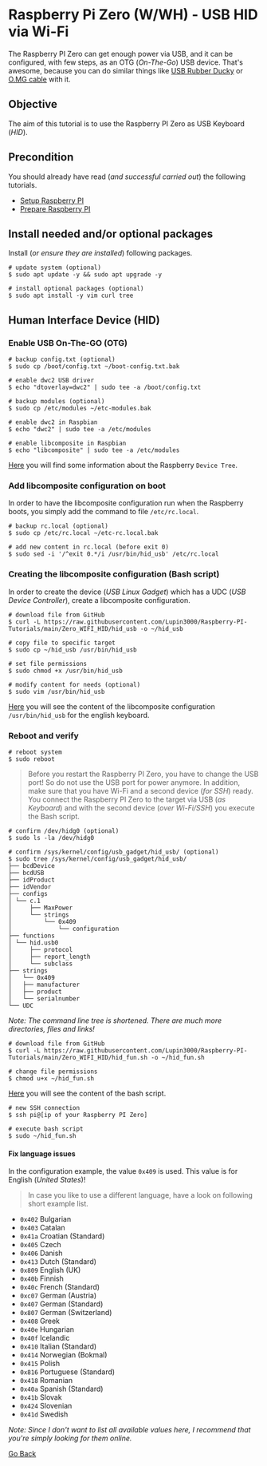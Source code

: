 # Raspberry Pi Zero (W/WH) - USB HID via Wi-Fi

The Raspberry PI Zero can get enough power via USB, and it can be configured, with few steps, as an OTG (_On-The-Go_) USB device. That's awesome, because you can do similar things like [USB Rubber Ducky](https://shop.hak5.org/products/usb-rubber-ducky-deluxe) or [O.MG cable](https://mg.lol/blog/omg-cable/) with it.

## Objective

The aim of this tutorial is to use the Raspberry PI Zero as USB Keyboard (_HID_).

## Precondition

You should already have read (_and successful carried out_) the following tutorials.

- [Setup Raspberry PI](../Setup)
- [Prepare Raspberry PI](../Preparation)

## Install needed and/or optional packages

Install (_or ensure they are installed_) following packages.

```shell
# update system (optional)
$ sudo apt update -y && sudo apt upgrade -y

# install optional packages (optional)
$ sudo apt install -y vim curl tree
```

## Human Interface Device (HID)

### Enable USB On-The-GO (OTG)

```shell
# backup config.txt (optional)
$ sudo cp /boot/config.txt ~/boot-config.txt.bak

# enable dwc2 USB driver
$ echo "dtoverlay=dwc2" | sudo tee -a /boot/config.txt

# backup modules (optional)
$ sudo cp /etc/modules ~/etc-modules.bak

# enable dwc2 in Raspbian
$ echo "dwc2" | sudo tee -a /etc/modules

# enable libcomposite in Raspbian
$ echo "libcomposite" | sudo tee -a /etc/modules
```

[Here](https://www.raspberrypi.org/documentation/configuration/device-tree.md) you will find some information about the Raspberry `Device Tree`.

### Add libcomposite configuration on boot

In order to have the libcomposite configuration run when the Raspberry boots, you simply add the command to file `/etc/rc.local`.

```shell
# backup rc.local (optional)
$ sudo cp /etc/rc.local ~/etc-rc.local.bak

# add new content in rc.local (before exit 0)
$ sudo sed -i '/^exit 0.*/i /usr/bin/hid_usb' /etc/rc.local
```

### Creating the libcomposite configuration (Bash script)

In order to create the device (_USB Linux Gadget_) which has a UDC (_USB Device Controller_), create a libcomposite configuration.

```shell
# download file from GitHub
$ curl -L https://raw.githubusercontent.com/Lupin3000/Raspberry-PI-Tutorials/main/Zero_WIFI_HID/hid_usb -o ~/hid_usb

# copy file to specific target
$ sudo cp ~/hid_usb /usr/bin/hid_usb

# set file permissions
$ sudo chmod +x /usr/bin/hid_usb

# modify content for needs (optional)
$ sudo vim /usr/bin/hid_usb
```

[Here](./hid_usb) you will see the content of the libcomposite configuration `/usr/bin/hid_usb` for the english keyboard.

### Reboot and verify

```shell
# reboot system
$ sudo reboot
```

> Before you restart the Raspberry PI Zero, you have to change the USB port! So do not use the USB port for power anymore. In addition, make sure that you have Wi-Fi and a second device (_for SSH_) ready. You connect the Raspberry PI Zero to the target via USB (_as Keyboard_) and with the second device (_over Wi-Fi/SSH_) you execute the Bash script.

```shell
# confirm /dev/hidg0 (optional)
$ sudo ls -la /dev/hidg0

# confirm /sys/kernel/config/usb_gadget/hid_usb/ (optional)
$ sudo tree /sys/kernel/config/usb_gadget/hid_usb/
├── bcdDevice
├── bcdUSB
├── idProduct
├── idVendor
├── configs
│ └── c.1
│     ├── MaxPower
│     └── strings
│         └── 0x409
│             └── configuration
├── functions
│ └── hid.usb0
│     ├── protocol
│     ├── report_length
│     └── subclass
├── strings
│   └── 0x409
│   ├── manufacturer
│   ├── product
│   └── serialnumber
└── UDC
```

_Note: The command line tree is shortened. There are much more directories, files and links!_

```shell
# download file from GitHub
$ curl -L https://raw.githubusercontent.com/Lupin3000/Raspberry-PI-Tutorials/main/Zero_WIFI_HID/hid_fun.sh -o ~/hid_fun.sh

# change file permissions
$ chmod u+x ~/hid_fun.sh
```

[Here](./hid_fun.sh) you will see the content of the bash script.

```shell
# new SSH connection
$ ssh pi@[ip of your Raspberry PI Zero]

# execute bash script
$ sudo ~/hid_fun.sh
```

#### Fix language issues

In the configuration example, the value `0x409` is used. This value is for English (_United States_)!

> In case you like to use a different language, have a look on following short example list.

- `0x402` Bulgarian
- `0x403` Catalan
- `0x41a` Croatian (Standard)
- `0x405` Czech
- `0x406` Danish
- `0x413` Dutch (Standard)
- `0x809` English (UK)
- `0x40b` Finnish
- `0x40c` French (Standard)
- `0xc07` German (Austria)
- `0x407` German (Standard)
- `0x807` German (Switzerland)
- `0x408` Greek
- `0x40e` Hungarian
- `0x40f` Icelandic
- `0x410` Italian (Standard)
- `0x414` Norwegian (Bokmal)
- `0x415` Polish
- `0x816` Portuguese (Standard)
- `0x418` Romanian
- `0x40a` Spanish (Standard)
- `0x41b` Slovak
- `0x424` Slovenian
- `0x41d` Swedish

_Note: Since I don't want to list all available values here, I recommend that you're simply looking for them online._

[Go Back](../readme.md)
